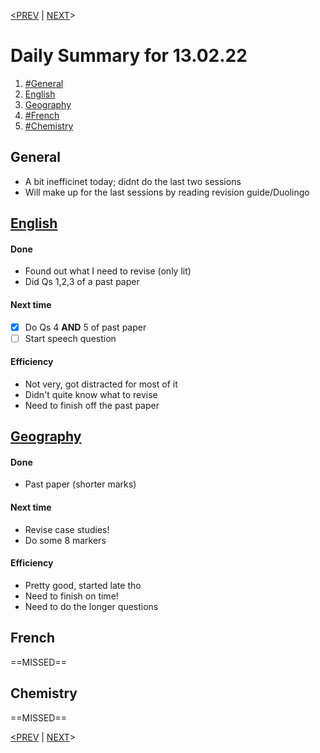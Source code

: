 [<PREV](12.02.22.md)     |    [NEXT](14.02.22.md)>
# Daily Summary for 13.02.22
1. [#General](#General)
2. [English](#12%20Mark%20Q%20English)
3. [Geography](#Geo%20Index%20Geography)
4. [#French](#French)
5. [#Chemistry](#Chemistry)

## General
* A bit inefficinet today; didnt do the last two sessions
* Will make up for the last sessions by reading revision guide/Duolingo 


## [English](12%20Mark%20Q%2001.md)
#### Done
* Found out what I need to revise (only lit)
* Did Qs 1,2,3 of a past paper

#### Next time
- [x] Do Qs 4 **AND** 5 of past paper
- [ ] Start speech question

#### Efficiency
* Not very, got distracted for most of it
* Didn't quite know what to revise
* Need to finish off the past paper

## [Geography](Geo%20Index.md)
#### Done
* Past paper (shorter marks)

#### Next time
* Revise case studies!
* Do some 8 markers

#### Efficiency
- Pretty good, started late tho
- Need to finish on time!
- Need to do the longer questions

## French
==MISSED==

## Chemistry
==MISSED==

[<PREV](12.02.22.md)     |    [NEXT](14.02.22.md)>